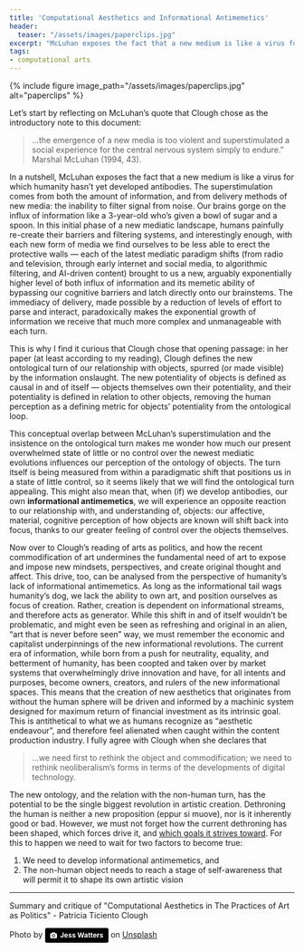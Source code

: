 ```yaml
---
title: 'Computational Aesthetics and Informational Antimemetics'
header:
  teaser: "/assets/images/paperclips.jpg"
excerpt: "McLuhan exposes the fact that a new medium is like a virus for which humanity hasn’t yet developed antibodies. The superstimulation comes from both the amount of information, and from delivery methods of new media: the inability to filter signal from noise."
tags:
- computational arts
---
```


{% include figure image_path="/assets/images/paperclips.jpg" alt="paperclips" %}


Let’s start by reflecting on McLuhan’s quote that Clough chose as the introductory note to this document:

> …the emergence of a new media is too violent and superstimulated a social experience for the central nervous system simply to endure.”
> Marshal McLuhan (1994, 43).  

In a nutshell, McLuhan exposes the fact that a new medium is like a virus for which humanity hasn’t yet developed antibodies. The superstimulation comes from both the amount of information, and from delivery methods of new media: the inability to filter signal from noise. Our brains gorge on the influx of information like a 3-year-old who’s given a bowl of sugar and a spoon. In this initial phase of a new mediatic landscape, humans painfully re-create their barriers and filtering systems, and interestingly enough, with each new form of media we find ourselves to be less able to erect the protective walls — each of the latest mediatic paradigm shifts (from radio and television, through early internet and social media, to algorithmic filtering, and AI-driven content)  brought to us a new, arguably exponentially higher level of both influx of information and its memetic ability of bypassing our cognitive barriers and latch directly onto our brainstems. The immediacy of delivery, made possible by a reduction of levels of effort to parse and interact, paradoxically makes the exponential growth of information we receive that much more complex and unmanageable with each turn.

This is why I find it curious that Clough chose that opening passage: in her paper (at least according to my reading), Clough defines the new ontological turn of our relationship with objects, spurred (or made visible) by the information onslaught. The new potentiality of objects is defined as causal in and of itself — objects themselves own their potentiality, and their potentiality is defined in relation to other objects, removing the human perception as a defining metric for objects’ potentiality from the ontological loop.

This conceptual overlap between McLuhan’s superstimulation and the insistence on the ontological turn makes me wonder how much our present overwhelmed state of little or no control over the newest mediatic evolutions influences our perception of the ontology of objects. The turn itself is being measured from within a paradigmatic shift that positions us in a state of little control, so it seems likely that we will find the ontological turn appealing. This might also mean that, when (if) we develop antibodies, our own **informational antimemetics**, we will experience an opposite reaction to our relationship with, and understanding of, objects: our affective, material, cognitive perception of how objects are known will shift back into focus, thanks to our greater feeling of control over the objects themselves.

Now over to Clough’s reading of arts as politics, and how the recent commodification of art undermines the fundamental need of art to expose and impose new mindsets, perspectives, and create original thought and affect. This drive, too, can be analysed from the perspective of humanity’s lack of informational antimemetics. As long as the informational tail wags humanity’s dog, we lack the ability to own art, and position ourselves as focus of creation. Rather, creation is dependent on informational streams, and therefore acts as generator. While this shift in and of itself wouldn’t be problematic, and might even be seen as refreshing and original in an alien, “art that is never before seen” way, we must remember the economic and capitalist underpinnings of the new informational revolutions. The current era of information, while  born from a push for neutrality, equality, and betterment of humanity, has been coopted and taken over by market systems that overwhelmingly drive innovation and have, for all intents and purposes, become owners, creators, and rulers of the new informational spaces. This means that the creation of new aesthetics that originates from without the human sphere will be driven and informed by a machinic system designed for maximum return of financial investment as its intrinsic goal. This is antithetical to what we as humans recognize as “aesthetic endeavour”, and therefore feel alienated when caught within the content production industry. I fully agree with Clough when she declares that

> ...we need first to rethink the object and commodification; we need to rethink neoliberalism’s forms in terms of the developments of digital technology.

The new ontology, and the relation with the non-human turn, has the potential to be the single biggest revolution in artistic creation. Dethroning the human is neither a new proposition (eppur si muove), nor is it inherently good or bad. However, we must not forget how the current dethroning has been shaped, which forces drive it, and [which goals it strives toward](https://wiki.lesswrong.com/wiki/Paperclip_maximizer). For this to happen we need to wait for two factors to become true:

1. We need to develop informational antimemetics, and
2. The non-human object needs to reach a stage of self-awareness that will permit it to shape its own artistic vision


---

Summary and critique of "Computational Aesthetics in The Practices of Art as Politics" - Patricia Ticiento Clough


Photo by <a style="background-color:black;color:white;text-decoration:none;padding:4px 6px;font-family:-apple-system, BlinkMacSystemFont, &quot;San Francisco&quot;, &quot;Helvetica Neue&quot;, Helvetica, Ubuntu, Roboto, Noto, &quot;Segoe UI&quot;, Arial, sans-serif;font-size:12px;font-weight:bold;line-height:1.2;display:inline-block;border-radius:3px;" href="https://unsplash.com/@designedbyjess?utm_medium=referral&amp;utm_campaign=photographer-credit&amp;utm_content=creditBadge" target="_blank" rel="noopener noreferrer" title="Download free do whatever you want high-resolution photos from Jess Watters"><span style="display:inline-block;padding:2px 3px;"><svg xmlns="http://www.w3.org/2000/svg" style="height:12px;width:auto;position:relative;vertical-align:middle;top:-1px;fill:white;" viewBox="0 0 32 32"><title>unsplash-logo</title><path d="M20.8 18.1c0 2.7-2.2 4.8-4.8 4.8s-4.8-2.1-4.8-4.8c0-2.7 2.2-4.8 4.8-4.8 2.7.1 4.8 2.2 4.8 4.8zm11.2-7.4v14.9c0 2.3-1.9 4.3-4.3 4.3h-23.4c-2.4 0-4.3-1.9-4.3-4.3v-15c0-2.3 1.9-4.3 4.3-4.3h3.7l.8-2.3c.4-1.1 1.7-2 2.9-2h8.6c1.2 0 2.5.9 2.9 2l.8 2.4h3.7c2.4 0 4.3 1.9 4.3 4.3zm-8.6 7.5c0-4.1-3.3-7.5-7.5-7.5-4.1 0-7.5 3.4-7.5 7.5s3.3 7.5 7.5 7.5c4.2-.1 7.5-3.4 7.5-7.5z"></path></svg></span><span style="display:inline-block;padding:2px 3px;">Jess Watters</span></a> on [Unsplash](https://unsplash.com/search/photos/paperclip?utm_source=unsplash&utm_medium=referral&utm_content=creditCopyText)
